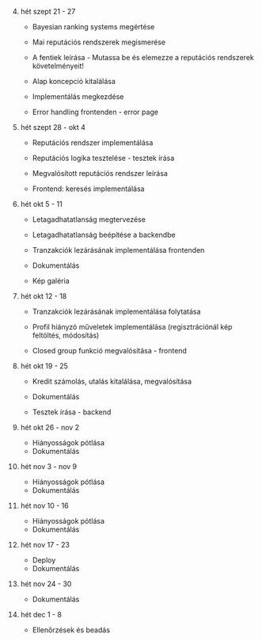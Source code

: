 4. hét		szept 21 - 27
	- Bayesian ranking systems megértése
	- Mai reputációs rendszerek megismerése
	- A fentiek leírása -  Mutassa be és elemezze a reputációs rendszerek követelményeit!
	- Alap koncepció kitalálása
	- Implementálás megkezdése
	
	- Error handling frontenden - error page 

5. hét		szept 28 - okt 4
	- Reputációs rendszer implementálása
	- Reputációs logika tesztelése - tesztek írása
	- Megvalósított reputációs rendszer leírása
	
	- Frontend: keresés implementálása

6. hét		okt 5 - 11
	- Letagadhatatlanság megtervezése
	- Letagadhatatlanság beépítése a backendbe
	- Tranzakciók lezárásának implementálása frontenden
	- Dokumentálás
	
	- Kép galéria

7. hét		okt 12 - 18
	- Tranzakciók lezárásának implementálása folytatása
	- Profil hiányzó műveletek implementálása (regisztrációnál kép feltöltés, módosítás)

	- Closed group funkció megvalósítása - frontend
	
8. hét		okt 19 - 25
	- Kredit számolás, utalás kitalálása, megvalósítása
	- Dokumentálás
	
	- Tesztek írása - backend

9. hét		okt 26 - nov 2
	- Hiányosságok pótlása
	- Dokumentálás
	
10. hét		nov 3 - nov 9
	- Hiányosságok pótlása
	- Dokumentálás

11. hét		nov 10 - 16
	- Hiányosságok pótlása
	- Dokumentálás

12. hét		nov 17 - 23
	- Deploy
	- Dokumentálás

13. hét		nov 24 - 30
	- Dokumentálás

14. hét 	dec 1 - 8
	- Ellenőrzések és beadás
